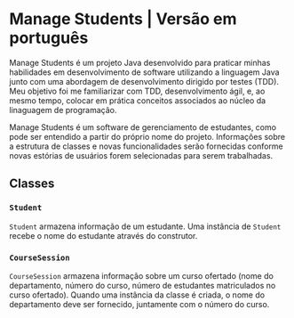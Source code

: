 # Manage Students | Versão em português

Manage Students é um projeto Java desenvolvido para praticar minhas habilidades em desenvolvimento de software utilizando a linguagem Java junto com uma abordagem de desenvolvimento dirigido por testes (TDD). Meu objetivo foi me familiarizar com TDD, desenvolvimento ágil, e, ao mesmo tempo, colocar em prática conceitos associados ao núcleo da linaguagem de programação.

Manage Students é um software de gerenciamento de estudantes, como pode ser entendido a partir do próprio nome do projeto. Informações sobre a estrutura de classes e novas funcionalidades serão fornecidas conforme novas estórias de usuários forem selecionadas para serem trabalhadas.

## Classes

### `Student`

`Student` armazena informação de um estudante. Uma instância de `Student` recebe o nome do estudante através do construtor.

### `CourseSession`

`CourseSession` armazena informação sobre um curso ofertado (nome do departamento, número do curso, número de estudantes matriculados no curso ofertado). Quando uma instância da classe é criada, o nome do departamento deve ser fornecido, juntamente com o número do curso.
